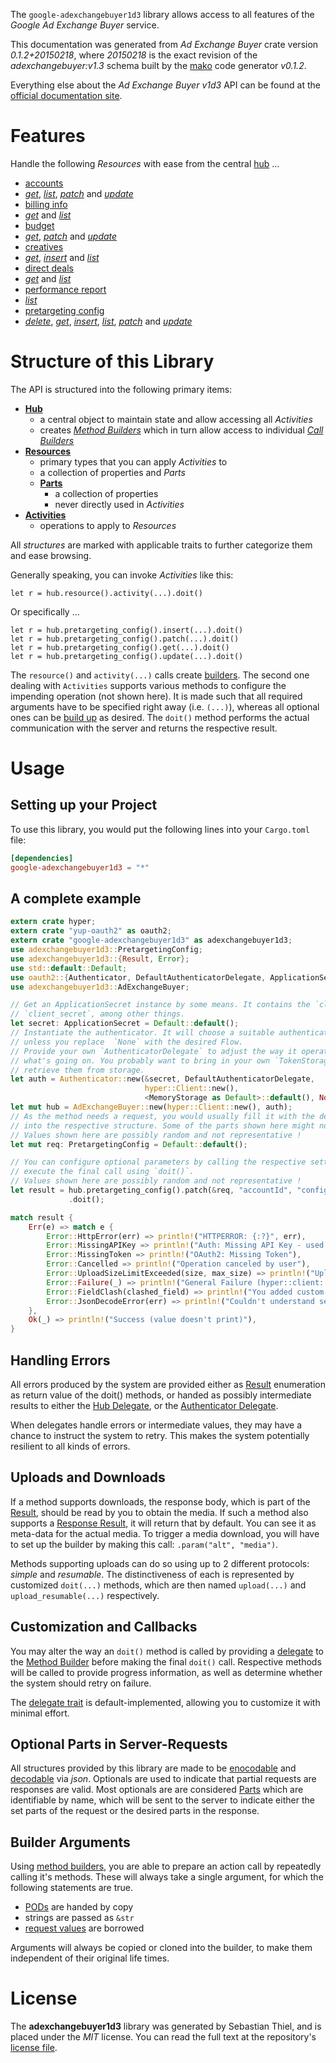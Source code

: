 <!---
DO NOT EDIT !
This file was generated automatically from 'src/mako/api/README.md.mako'
DO NOT EDIT !
-->
The `google-adexchangebuyer1d3` library allows access to all features of the *Google Ad Exchange Buyer* service.

This documentation was generated from *Ad Exchange Buyer* crate version *0.1.2+20150218*, where *20150218* is the exact revision of the *adexchangebuyer:v1.3* schema built by the [mako](http://www.makotemplates.org/) code generator *v0.1.2*.

Everything else about the *Ad Exchange Buyer* *v1d3* API can be found at the
[official documentation site](https://developers.google.com/ad-exchange/buyer-rest).
# Features

Handle the following *Resources* with ease from the central [hub](http://byron.github.io/google-apis-rs/google-adexchangebuyer1d3/struct.AdExchangeBuyer.html) ... 

* [accounts](http://byron.github.io/google-apis-rs/google-adexchangebuyer1d3/struct.Account.html)
 * [*get*](http://byron.github.io/google-apis-rs/google-adexchangebuyer1d3/struct.AccountGetCall.html), [*list*](http://byron.github.io/google-apis-rs/google-adexchangebuyer1d3/struct.AccountListCall.html), [*patch*](http://byron.github.io/google-apis-rs/google-adexchangebuyer1d3/struct.AccountPatchCall.html) and [*update*](http://byron.github.io/google-apis-rs/google-adexchangebuyer1d3/struct.AccountUpdateCall.html)
* [billing info](http://byron.github.io/google-apis-rs/google-adexchangebuyer1d3/struct.BillingInfo.html)
 * [*get*](http://byron.github.io/google-apis-rs/google-adexchangebuyer1d3/struct.BillingInfoGetCall.html) and [*list*](http://byron.github.io/google-apis-rs/google-adexchangebuyer1d3/struct.BillingInfoListCall.html)
* [budget](http://byron.github.io/google-apis-rs/google-adexchangebuyer1d3/struct.Budget.html)
 * [*get*](http://byron.github.io/google-apis-rs/google-adexchangebuyer1d3/struct.BudgetGetCall.html), [*patch*](http://byron.github.io/google-apis-rs/google-adexchangebuyer1d3/struct.BudgetPatchCall.html) and [*update*](http://byron.github.io/google-apis-rs/google-adexchangebuyer1d3/struct.BudgetUpdateCall.html)
* [creatives](http://byron.github.io/google-apis-rs/google-adexchangebuyer1d3/struct.Creative.html)
 * [*get*](http://byron.github.io/google-apis-rs/google-adexchangebuyer1d3/struct.CreativeGetCall.html), [*insert*](http://byron.github.io/google-apis-rs/google-adexchangebuyer1d3/struct.CreativeInsertCall.html) and [*list*](http://byron.github.io/google-apis-rs/google-adexchangebuyer1d3/struct.CreativeListCall.html)
* [direct deals](http://byron.github.io/google-apis-rs/google-adexchangebuyer1d3/struct.DirectDeal.html)
 * [*get*](http://byron.github.io/google-apis-rs/google-adexchangebuyer1d3/struct.DirectDealGetCall.html) and [*list*](http://byron.github.io/google-apis-rs/google-adexchangebuyer1d3/struct.DirectDealListCall.html)
* [performance report](http://byron.github.io/google-apis-rs/google-adexchangebuyer1d3/struct.PerformanceReport.html)
 * [*list*](http://byron.github.io/google-apis-rs/google-adexchangebuyer1d3/struct.PerformanceReportListCall.html)
* [pretargeting config](http://byron.github.io/google-apis-rs/google-adexchangebuyer1d3/struct.PretargetingConfig.html)
 * [*delete*](http://byron.github.io/google-apis-rs/google-adexchangebuyer1d3/struct.PretargetingConfigDeleteCall.html), [*get*](http://byron.github.io/google-apis-rs/google-adexchangebuyer1d3/struct.PretargetingConfigGetCall.html), [*insert*](http://byron.github.io/google-apis-rs/google-adexchangebuyer1d3/struct.PretargetingConfigInsertCall.html), [*list*](http://byron.github.io/google-apis-rs/google-adexchangebuyer1d3/struct.PretargetingConfigListCall.html), [*patch*](http://byron.github.io/google-apis-rs/google-adexchangebuyer1d3/struct.PretargetingConfigPatchCall.html) and [*update*](http://byron.github.io/google-apis-rs/google-adexchangebuyer1d3/struct.PretargetingConfigUpdateCall.html)




# Structure of this Library

The API is structured into the following primary items:

* **[Hub](http://byron.github.io/google-apis-rs/google-adexchangebuyer1d3/struct.AdExchangeBuyer.html)**
    * a central object to maintain state and allow accessing all *Activities*
    * creates [*Method Builders*](http://byron.github.io/google-apis-rs/google-adexchangebuyer1d3/trait.MethodsBuilder.html) which in turn
      allow access to individual [*Call Builders*](http://byron.github.io/google-apis-rs/google-adexchangebuyer1d3/trait.CallBuilder.html)
* **[Resources](http://byron.github.io/google-apis-rs/google-adexchangebuyer1d3/trait.Resource.html)**
    * primary types that you can apply *Activities* to
    * a collection of properties and *Parts*
    * **[Parts](http://byron.github.io/google-apis-rs/google-adexchangebuyer1d3/trait.Part.html)**
        * a collection of properties
        * never directly used in *Activities*
* **[Activities](http://byron.github.io/google-apis-rs/google-adexchangebuyer1d3/trait.CallBuilder.html)**
    * operations to apply to *Resources*

All *structures* are marked with applicable traits to further categorize them and ease browsing.

Generally speaking, you can invoke *Activities* like this:

```Rust,ignore
let r = hub.resource().activity(...).doit()
```

Or specifically ...

```ignore
let r = hub.pretargeting_config().insert(...).doit()
let r = hub.pretargeting_config().patch(...).doit()
let r = hub.pretargeting_config().get(...).doit()
let r = hub.pretargeting_config().update(...).doit()
```

The `resource()` and `activity(...)` calls create [builders][builder-pattern]. The second one dealing with `Activities` 
supports various methods to configure the impending operation (not shown here). It is made such that all required arguments have to be 
specified right away (i.e. `(...)`), whereas all optional ones can be [build up][builder-pattern] as desired.
The `doit()` method performs the actual communication with the server and returns the respective result.

# Usage

## Setting up your Project

To use this library, you would put the following lines into your `Cargo.toml` file:

```toml
[dependencies]
google-adexchangebuyer1d3 = "*"
```

## A complete example

```Rust
extern crate hyper;
extern crate "yup-oauth2" as oauth2;
extern crate "google-adexchangebuyer1d3" as adexchangebuyer1d3;
use adexchangebuyer1d3::PretargetingConfig;
use adexchangebuyer1d3::{Result, Error};
use std::default::Default;
use oauth2::{Authenticator, DefaultAuthenticatorDelegate, ApplicationSecret, MemoryStorage};
use adexchangebuyer1d3::AdExchangeBuyer;

// Get an ApplicationSecret instance by some means. It contains the `client_id` and 
// `client_secret`, among other things.
let secret: ApplicationSecret = Default::default();
// Instantiate the authenticator. It will choose a suitable authentication flow for you, 
// unless you replace  `None` with the desired Flow.
// Provide your own `AuthenticatorDelegate` to adjust the way it operates and get feedback about 
// what's going on. You probably want to bring in your own `TokenStorage` to persist tokens and
// retrieve them from storage.
let auth = Authenticator::new(&secret, DefaultAuthenticatorDelegate,
                              hyper::Client::new(),
                              <MemoryStorage as Default>::default(), None);
let mut hub = AdExchangeBuyer::new(hyper::Client::new(), auth);
// As the method needs a request, you would usually fill it with the desired information
// into the respective structure. Some of the parts shown here might not be applicable !
// Values shown here are possibly random and not representative !
let mut req: PretargetingConfig = Default::default();

// You can configure optional parameters by calling the respective setters at will, and
// execute the final call using `doit()`.
// Values shown here are possibly random and not representative !
let result = hub.pretargeting_config().patch(&req, "accountId", "configId")
             .doit();

match result {
    Err(e) => match e {
        Error::HttpError(err) => println!("HTTPERROR: {:?}", err),
        Error::MissingAPIKey => println!("Auth: Missing API Key - used if there are no scopes"),
        Error::MissingToken => println!("OAuth2: Missing Token"),
        Error::Cancelled => println!("Operation canceled by user"),
        Error::UploadSizeLimitExceeded(size, max_size) => println!("Upload size too big: {} of {}", size, max_size),
        Error::Failure(_) => println!("General Failure (hyper::client::Response doesn't print)"),
        Error::FieldClash(clashed_field) => println!("You added custom parameter which is part of builder: {:?}", clashed_field),
        Error::JsonDecodeError(err) => println!("Couldn't understand server reply - maybe API needs update: {:?}", err),
    },
    Ok(_) => println!("Success (value doesn't print)"),
}

```
## Handling Errors

All errors produced by the system are provided either as [Result](http://byron.github.io/google-apis-rs/google-adexchangebuyer1d3/enum.Result.html) enumeration as return value of 
the doit() methods, or handed as possibly intermediate results to either the 
[Hub Delegate](http://byron.github.io/google-apis-rs/google-adexchangebuyer1d3/trait.Delegate.html), or the [Authenticator Delegate](http://byron.github.io/google-apis-rs/google-adexchangebuyer1d3/../yup-oauth2/trait.AuthenticatorDelegate.html).

When delegates handle errors or intermediate values, they may have a chance to instruct the system to retry. This 
makes the system potentially resilient to all kinds of errors.

## Uploads and Downloads
If a method supports downloads, the response body, which is part of the [Result](http://byron.github.io/google-apis-rs/google-adexchangebuyer1d3/enum.Result.html), should be
read by you to obtain the media.
If such a method also supports a [Response Result](http://byron.github.io/google-apis-rs/google-adexchangebuyer1d3/trait.ResponseResult.html), it will return that by default.
You can see it as meta-data for the actual media. To trigger a media download, you will have to set up the builder by making
this call: `.param("alt", "media")`.

Methods supporting uploads can do so using up to 2 different protocols: 
*simple* and *resumable*. The distinctiveness of each is represented by customized 
`doit(...)` methods, which are then named `upload(...)` and `upload_resumable(...)` respectively.

## Customization and Callbacks

You may alter the way an `doit()` method is called by providing a [delegate](http://byron.github.io/google-apis-rs/google-adexchangebuyer1d3/trait.Delegate.html) to the 
[Method Builder](http://byron.github.io/google-apis-rs/google-adexchangebuyer1d3/trait.CallBuilder.html) before making the final `doit()` call. 
Respective methods will be called to provide progress information, as well as determine whether the system should 
retry on failure.

The [delegate trait](http://byron.github.io/google-apis-rs/google-adexchangebuyer1d3/trait.Delegate.html) is default-implemented, allowing you to customize it with minimal effort.

## Optional Parts in Server-Requests

All structures provided by this library are made to be [enocodable](http://byron.github.io/google-apis-rs/google-adexchangebuyer1d3/trait.RequestValue.html) and 
[decodable](http://byron.github.io/google-apis-rs/google-adexchangebuyer1d3/trait.ResponseResult.html) via *json*. Optionals are used to indicate that partial requests are responses 
are valid.
Most optionals are are considered [Parts](http://byron.github.io/google-apis-rs/google-adexchangebuyer1d3/trait.Part.html) which are identifiable by name, which will be sent to 
the server to indicate either the set parts of the request or the desired parts in the response.

## Builder Arguments

Using [method builders](http://byron.github.io/google-apis-rs/google-adexchangebuyer1d3/trait.CallBuilder.html), you are able to prepare an action call by repeatedly calling it's methods.
These will always take a single argument, for which the following statements are true.

* [PODs][wiki-pod] are handed by copy
* strings are passed as `&str`
* [request values](http://byron.github.io/google-apis-rs/google-adexchangebuyer1d3/trait.RequestValue.html) are borrowed

Arguments will always be copied or cloned into the builder, to make them independent of their original life times.

[wiki-pod]: http://en.wikipedia.org/wiki/Plain_old_data_structure
[builder-pattern]: http://en.wikipedia.org/wiki/Builder_pattern
[google-go-api]: https://github.com/google/google-api-go-client

# License
The **adexchangebuyer1d3** library was generated by Sebastian Thiel, and is placed 
under the *MIT* license.
You can read the full text at the repository's [license file][repo-license].

[repo-license]: https://github.com/Byron/google-apis-rs/LICENSE.md

